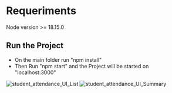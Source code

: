 # Requeriments

Node version >= 18.15.0

## Run the Project

- On the main folder run "npm install"
- Then Run "npm start" and the Project will be started on "localhost:3000"

![student_attendance_UI_List](https://github.com/kevinbutvi/student_attendance_FE/assets/75128111/4205de3c-ac4d-4dc1-b0af-bdd6684a97c2)
![student_attendance_UI_Summary](https://github.com/kevinbutvi/student_attendance_FE/assets/75128111/79c2f2dd-e176-4d07-852c-45b40783b826)
